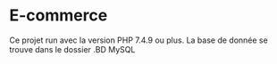 # E-commerce
Ce projet run avec la version PHP 7.4.9 ou plus.
La base de donnée se trouve dans le dossier .BD MySQL
